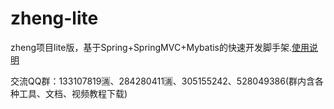 # zheng-lite

zheng项目lite版，基于Spring+SpringMVC+Mybatis的快速开发脚手架.[使用说明](http://activemq.apache.org/)

交流QQ群：133107819🈵、284280411🈵、305155242、528049386(群内含各种工具、文档、视频教程下载)